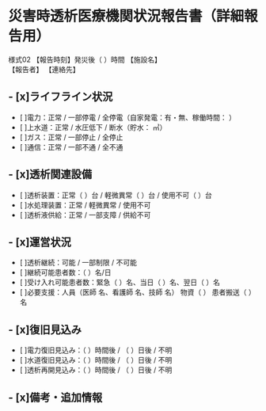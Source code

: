 # 災害時透析医療機関状況報告書（詳細報告用）
様式02
【報告時刻】発災後（    ）時間
【施設名】                                        
【報告者】                     【連絡先】                     
## - [x]ライフライン状況
- [ ]電力：正常 / 一部停電 / 全停電（自家発電：有・無、稼働時間：      ）
- [ ]上水道：正常 / 水圧低下 / 断水（貯水：      ㎥）
- [ ]ガス：正常 / 一部停止 / 全停止
- [ ]通信：正常 / 一部不通 / 全不通
## - [x]透析関連設備
- [ ]透析装置：正常（    ）台 / 軽微異常（    ）台 / 使用不可（    ）台
- [ ]水処理装置：正常 / 軽微異常 / 使用不可
- [ ]透析液供給：正常 / 一部支障 / 供給不可
## - [x]運営状況
- [ ]透析継続：可能 / 一部制限 / 不可能
- [ ]継続可能患者数：（      ）名/日
- [ ]受け入れ可能患者数：緊急（    ）名、当日（    ）名、翌日（    ）名
- [ ]必要支援：人員（医師    名、看護師    名、技師    名）
                 物資（                                    ）
                 患者搬送（      ）名
## - [x]復旧見込み
- [ ]電力復旧見込み：（    ）時間後 / （    ）日後 / 不明
- [ ]水道復旧見込み：（    ）時間後 / （    ）日後 / 不明
- [ ]透析再開見込み：（    ）時間後 / （    ）日後 / 不明
## - [x]備考・追加情報
